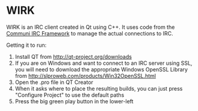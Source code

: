 WIRK
====

WIRK is an IRC client created in Qt using C++.  It uses code from the [Communi IRC Framework](https://github.com/communi/communi) to manage the actual connections to IRC.

Getting it to run:

1. Install QT from http://qt-project.org/downloads
2. If you are on Windows and want to connect to an IRC server using SSL, you will need to download the appropriate Windows OpenSSL Library from http://slproweb.com/products/Win32OpenSSL.html
3. Open the .pro file in QT Creator
4. When it asks where to place the resulting builds, you can just press "Configure Project" to use the default paths
5. Press the big green play button in the lower-left
